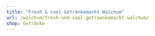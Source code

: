 ```yaml
---
title: "Fresh & cool Getränkemarkt Walchum"
url: /walchum/fresh-und-cool-getraenkemarkt-walchum/
shop: Getränke
---
```

